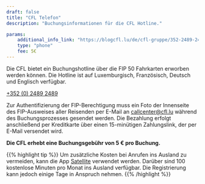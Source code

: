 ```yaml
---
draft: false
title: "CFL Telefon"
description: "Buchungsinformationen für die CFL Hotline."

params:
    additional_info_link: "https://blogcfl.lu/de/cfl-gruppe/352-2489-2489-haben-sie-fragen-wenden-sie-sich-an-uns-unter-dieser-nummer"
    type: "phone"
    fee: 5€
---
```


Die CFL bietet ein Buchungshotline über die FIP 50 Fahrkarten erworben werden können. Die Hotline ist auf Luxemburgisch, Französisch, Deutsch und Englisch verfügbar.

[+352 (0) 2489 2489](tel:+35224892489)

Zur Authentifizierung der FIP-Berechtigung muss ein Foto der Innenseite des FIP-Ausweises aller Reisenden per E-Mail an [callcenter@cfl.lu](mailto:callcenter@cfl.lu) während des Buchungsprozesses gesendet werden. Die Bezahlung erfolgt anschließend per Kreditkarte über einen 15-minütigen Zahlungslink, der per E-Mail versendet wird.

**Die CFL erhebt eine Buchungsgebühr von 5 € pro Buchung.**

{{% highlight tip %}}
Um zusätzliche Kosten bei Anrufen ins Ausland zu vermeiden, kann die App [Satellite](https://www.satellite.me/) verwendet werden. Darüber sind 100 kostenlose Minuten pro Monat ins Ausland verfügbar. Die Registrierung kann jedoch einige Tage in Anspruch nehmen.
{{% /highlight %}}
